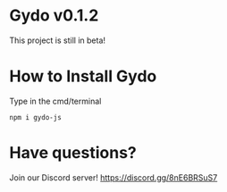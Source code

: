 # Gydo v0.1.2

This project is still in beta!

# How to Install Gydo

Type in the cmd/terminal
```
npm i gydo-js
```

# Have questions?
Join our Discord server!
https://discord.gg/8nE6BRSuS7
